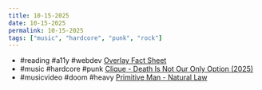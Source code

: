 ```yaml
---
title: 10-15-2025
date: 10-15-2025
permalink: 10-15-2025
tags: ["music", "hardcore", "punk", "rock"]
---
```

* #reading #a11y #webdev [Overlay Fact Sheet](https://overlayfactsheet.com)
* #music #hardcore #punk [Clique - Death Is Not Our Only Option (2025)](https://clique-lhf.bandcamp.com/album/death-is-not-our-only-option)
* #musicvideo #doom #heavy [Primitive Man - Natural Law](https://www.youtube.com/watch?v=QqAwXKvJnhc)